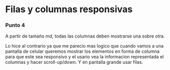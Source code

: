 # Filas y columnas responsivas

### Punto 4

A partir de tamaño md, todas las columnas deben mostrarse una sobre otra.

Lo hice al contrario ya que me parecio mas logico que cuando vamos a una pantalla de celular queremos mostrar los elementos en forma de columna para que este sea responsivo y el usario vea la informacion representada el columnas y hacer scroll-up/down. Y en pantalla grande usar filas.
